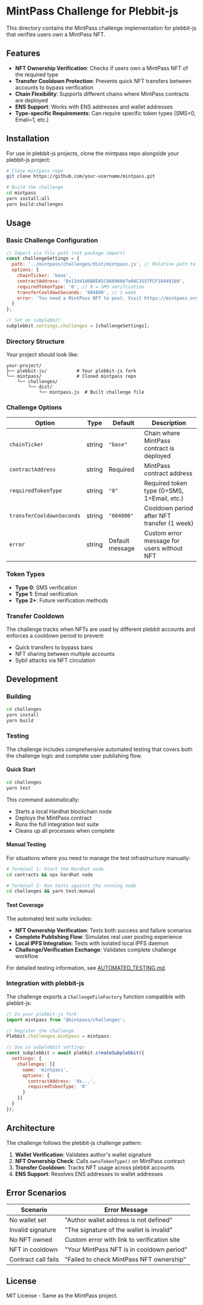# MintPass Challenge for Plebbit-js

This directory contains the MintPass challenge implementation for plebbit-js that verifies users own a MintPass NFT.

## Features

- **NFT Ownership Verification**: Checks if users own a MintPass NFT of the required type
- **Transfer Cooldown Protection**: Prevents quick NFT transfers between accounts to bypass verification
- **Chain Flexibility**: Supports different chains where MintPass contracts are deployed
- **ENS Support**: Works with ENS addresses and wallet addresses
- **Type-specific Requirements**: Can require specific token types (SMS=0, Email=1, etc.)

## Installation

For use in plebbit-js projects, clone the mintpass repo alongside your plebbit-js project:

```bash
# Clone mintpass repo 
git clone https://github.com/your-username/mintpass.git

# Build the challenge
cd mintpass
yarn install:all
yarn build:challenges
```

## Usage

### Basic Challenge Configuration

```javascript
// Import via file path (not package import)
const challengeSettings = {
  path: '../mintpass/challenges/dist/mintpass.js', // Relative path to built challenge
  options: {
    chainTicker: 'base',
    contractAddress: '0x13d41d6B8EA5C86096bb7a94C3557FCF184491b9',
    requiredTokenType: '0', // 0 = SMS verification
    transferCooldownSeconds: '604800', // 1 week
    error: 'You need a MintPass NFT to post. Visit https://mintpass.org/request/{authorAddress}'
  }
};

// Set on subplebbit
subplebbit.settings.challenges = [challengeSettings];
```

### Directory Structure

Your project should look like:
```
your-project/
├── plebbit-js/           # Your plebbit-js fork
└── mintpass/             # Cloned mintpass repo
    └── challenges/
        └── dist/
            └── mintpass.js  # Built challenge file
```

### Challenge Options

| Option | Type | Default | Description |
|--------|------|---------|-------------|
| `chainTicker` | string | `"base"` | Chain where MintPass contract is deployed |
| `contractAddress` | string | Required | MintPass contract address |
| `requiredTokenType` | string | `"0"` | Required token type (0=SMS, 1=Email, etc.) |
| `transferCooldownSeconds` | string | `"604800"` | Cooldown period after NFT transfer (1 week) |
| `error` | string | Default message | Custom error message for users without NFT |

### Token Types

- **Type 0**: SMS verification
- **Type 1**: Email verification  
- **Type 2+**: Future verification methods

### Transfer Cooldown

The challenge tracks when NFTs are used by different plebbit accounts and enforces a cooldown period to prevent:
- Quick transfers to bypass bans
- NFT sharing between multiple accounts
- Sybil attacks via NFT circulation

## Development

### Building

```bash
cd challenges
yarn install
yarn build
```

### Testing

The challenge includes comprehensive automated testing that covers both the challenge logic and complete user publishing flow.

#### Quick Start
```bash
cd challenges
yarn test
```

This command automatically:
- Starts a local Hardhat blockchain node
- Deploys the MintPass contract
- Runs the full integration test suite
- Cleans up all processes when complete

#### Manual Testing
For situations where you need to manage the test infrastructure manually:

```bash
# Terminal 1: Start the Hardhat node
cd contracts && npx hardhat node

# Terminal 2: Run tests against the running node
cd challenges && yarn test:manual
```

#### Test Coverage
The automated test suite includes:
- **NFT Ownership Verification**: Tests both success and failure scenarios
- **Complete Publishing Flow**: Simulates real user posting experience
- **Local IPFS Integration**: Tests with isolated local IPFS daemon
- **Challenge/Verification Exchange**: Validates complete challenge workflow

For detailed testing information, see [AUTOMATED_TESTING.md](AUTOMATED_TESTING.md).

### Integration with plebbit-js

The challenge exports a `ChallengeFileFactory` function compatible with plebbit-js:

```javascript
// In your plebbit-js fork
import mintpass from '@mintpass/challenges';

// Register the challenge
Plebbit.challenges.mintpass = mintpass;

// Use in subplebbit settings
const subplebbit = await plebbit.createSubplebbit({
  settings: {
    challenges: [{
      name: 'mintpass',
      options: {
        contractAddress: '0x...',
        requiredTokenType: '0'
      }
    }]
  }
});
```

## Architecture

The challenge follows the plebbit-js challenge pattern:

1. **Wallet Verification**: Validates author's wallet signature
2. **NFT Ownership Check**: Calls `ownsTokenType()` on MintPass contract
3. **Transfer Cooldown**: Tracks NFT usage across plebbit accounts
4. **ENS Support**: Resolves ENS addresses to wallet addresses

## Error Scenarios

| Scenario | Error Message |
|----------|---------------|
| No wallet set | "Author wallet address is not defined" |
| Invalid signature | "The signature of the wallet is invalid" |
| No NFT owned | Custom error with link to verification site |
| NFT in cooldown | "Your MintPass NFT is in cooldown period" |
| Contract call fails | "Failed to check MintPass NFT ownership" |

## License

MIT License - Same as the MintPass project. 